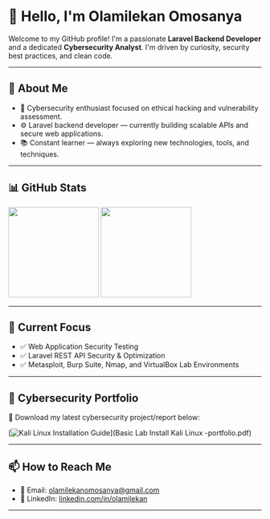 # 👋 Hello, I'm Olamilekan Omosanya

Welcome to my GitHub profile! I'm a passionate **Laravel Backend Developer** and a dedicated **Cybersecurity Analyst**. I'm driven by curiosity, security best practices, and clean code.

---

## 💼 About Me

- 🔐 Cybersecurity enthusiast focused on ethical hacking and vulnerability assessment.
- ⚙️ Laravel backend developer — currently building scalable APIs and secure web applications.
- 📚 Constant learner — always exploring new technologies, tools, and techniques.

---

## 📊 GitHub Stats

<img height="180em" src="https://github-readme-stats.vercel.app/api?username=olamilekan13&show_icons=true&hide_border=true&count_private=true&include_all_commits=true" />
<img height="180em" src="https://github-readme-stats.vercel.app/api/top-langs/?username=olamilekan13&layout=compact&hide_border=true&langs_count=8"/>

---

## 🧠 Current Focus

- ✅ Web Application Security Testing
- ✅ Laravel REST API Security & Optimization
- ✅ Metasploit, Burp Suite, Nmap, and VirtualBox Lab Environments

---

## 📂 Cybersecurity Portfolio

📄 Download my latest cybersecurity project/report below:

[![Kali Linux Installation Guide](https://img.shields.io/badge/Basic-Lab%20Portfolio-Cybersecurity-blue?style=for-the-badge&logo=adobeacrobatreader)](Basic Lab Install Kali Linux -portfolio.pdf)

---

## 📫 How to Reach Me

- 📧 Email: olamilekanomosanya@gmail.com
- 💼 LinkedIn: [linkedin.com/in/olamilekan](https://www.linkedin.com/in/olamilekan13/)

---

<!--
**olamilekan13/olamilekan13** is a ✨ special ✨ repository because its `README.md` appears on your GitHub profile.- 
🌍 Website/Blog: [yourwebsite.com](https://yourwebsite.com) *(optional)*

-->

